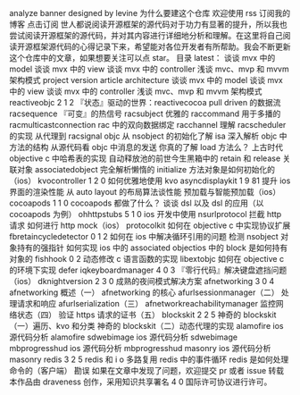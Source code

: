 analyze banner designed by levine 为什么要建这个仓库 欢迎使用 rss 订阅我的博客 点击订阅 世人都说阅读开源框架的源代码对于功力有显著的提升，所以我也尝试阅读开源框架的源代码，并对其内容进行详细地分析和理解。在这里将自己阅读开源框架源代码的心得记录下来，希望能对各位开发者有所帮助。我会不断更新这个仓库中的文章，如果想要关注可以点 star。 目录 latest： 谈谈 mvx 中的 model 谈谈 mvx 中的 view 谈谈 mvx 中的 controller 浅谈 mvc、mvp 和 mvvm 架构模式 project version article architecture 谈谈 mvx 中的 model 谈谈 mvx 中的 view 谈谈 mvx 中的 controller 浅谈 mvc、mvp 和 mvvm 架构模式 reactiveobjc 2 1 2 『状态』驱动的世界：reactivecocoa pull driven 的数据流 racsequence 『可变』的热信号 racsubject 优雅的 raccommand 用于多播的 racmulticastconnection rac 中的双向数据绑定 racchannel 理解 racscheduler 的实现 从代理到 racsignal objc 从 nsobject 的初始化了解 isa 深入解析 objc 中方法的结构 从源代码看 objc 中消息的发送 你真的了解 load 方法么？ 上古时代 objective c 中哈希表的实现 自动释放池的前世今生黑箱中的 retain 和 release 关联对象 associatedobject 完全解析懒惰的 initialize 方法对象是如何初始化的（ios） kvocontroller 1 2 0 如何优雅地使用 kvo asyncdisplaykit 1 9 81 提升 ios 界面的渲染性能 从 auto layout 的布局算法谈性能 预加载与智能预加载（ios） cocoapods 1 1 0 cocoapods 都做了什么？ 谈谈 dsl 以及 dsl 的应用（以 cocoapods 为例） ohhttpstubs 5 1 0 ios 开发中使用 nsurlprotocol 拦截 http 请求 如何进行 http mock（ios） protocolkit 如何在 objective c 中实现协议扩展 fbretaincycledetector 0 1 2 如何在 ios 中解决循环引用的问题 检测 nsobject 对象持有的强指针 如何实现 ios 中的 associated objectios 中的 block 是如何持有对象的 fishhook 0 2 动态修改 c 语言函数的实现 libextobjc 如何在 objective c 的环境下实现 defer iqkeyboardmanager 4 0 3 『零行代码』解决键盘遮挡问题（ios） dknightversion 2 3 0 成熟的夜间模式解决方案 afnetworking 3 0 4 afnetworking 概述（一） afnetworking 的核心 afurlsessionmanager（二） 处理请求和响应 afurlserialization（三） afnetworkreachabilitymanager 监控网络状态（四） 验证 https 请求的证书（五） blockskit 2 2 5 神奇的 blockskit（一）遍历、kvo 和分类 神奇的 blockskit（二）动态代理的实现 alamofire ios 源代码分析 alamofire sdwebimage ios 源代码分析 sdwebimage mbprogresshud ios 源代码分析 mbprogresshud masonry ios 源代码分析 masonry redis 3 2 5 redis 和 i o 多路复用 redis 中的事件循环 redis 是如何处理命令的（客户端） 勘误 如果在文章中发现了问题，欢迎提交 pr 或者 issue 转载 本作品由 draveness 创作，采用知识共享署名 4 0 国际许可协议进行许可。